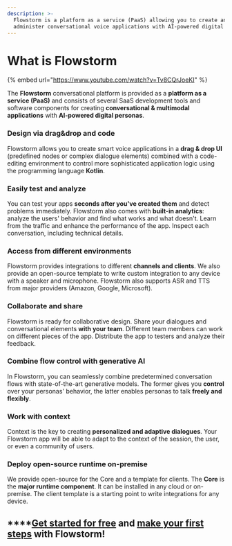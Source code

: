 ```yaml
---
description: >-
  Flowstorm is a platform as a service (PaaS) allowing you to create and
  administer conversational voice applications with AI-powered digital personas.
---
```


# What is Flowstorm

{% embed url="https://www.youtube.com/watch?v=Tv8CQrJoeKI" %}

The **Flowstorm** conversational platform is provided as a **platform as a service (PaaS)** and consists of several SaaS development tools and software components for creating **conversational & multimodal applications** with **AI-powered digital personas**.

### Design via drag\&drop and code

Flowstorm allows you to create smart voice applications in a **drag & drop UI** (predefined nodes or complex dialogue elements) combined with a code-editing environment to control more sophisticated application logic using the programming language **Kotlin**.&#x20;

### Easily test and analyze

You can test your apps **seconds after you've created them** and detect problems immediately. Flowstorm also comes with **built-in analytics**: analyze the users' behavior and find what works and what doesn't. Learn from the traffic and enhance the performance of the app. Inspect each conversation, including technical details.

### Access from different environments

Flowstorm provides integrations to different **channels and clients**. We also provide an open-source template to write custom integration to any device with a speaker and microphone. Flowstorm also supports ASR and TTS from major providers (Amazon, Google, Microsoft).

### Collaborate and share

Flowstorm is ready for collaborative design. Share your dialogues and conversational elements **with your team**. Different team members can work on different pieces of the app. Distribute the app to testers and analyze their feedback.

### Combine flow control with generative AI

In Flowstorm, you can seamlessly combine predetermined conversation flows with state-of-the-art generative models. The former gives you **control** over your personas' behavior, the latter enables personas to talk **freely and flexibly**.

### Work with context

Context is the key to creating **personalized and adaptive dialogues**. Your Flowstorm app will be able to adapt to the context of the session, the user, or even a community of users.

### Deploy open-source runtime on-premise

We provide open-source for the Core and a template for clients. The **Core** is the **major runtime component**. It can be installed in any cloud or on-premise. The client template is a starting point to write integrations for any device.

## ****[**Get started for free**](https://app.flowstorm.ai/) **and** [**make your first steps**](quick-start.md) **with Flowstorm!**
